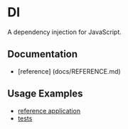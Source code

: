 # DI

A dependency injection for JavaScript.

## Documentation

- [reference] (docs/REFERENCE.md)

## Usage Examples

- [reference application](example/src/index.js)
- [tests](test/index.test.js)
